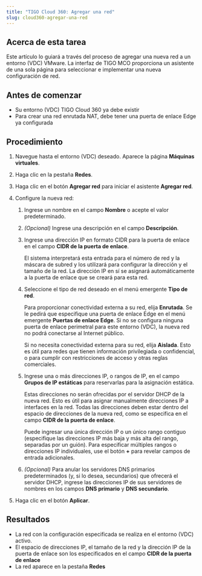 ```yaml
---
title: "TIGO Cloud 360: Agregar una red"
slug: cloud360-agregar-una-red
---
```


## Acerca de esta tarea

Este artículo lo guiará a través del proceso de agregar una nueva red a un entorno (VDC) VMware. La interfaz de TIGO MCO proporciona un asistente de una sola página para seleccionar e implementar una nueva configuración de red.

## Antes de comenzar

- Su entorno (VDC) TIGO Cloud 360 ya debe existir
- Para crear una red enrutada NAT, debe tener una puerta de enlace Edge ya configurada

## Procedimiento

1. Navegue hasta el entorno (VDC) deseado. Aparece la página **Máquinas virtuales**.

2. Haga clic en la pestaña **Redes**.

3. Haga clic en el botón **Agregar red** para iniciar el asistente **Agregar red**.

4. Configure la nueva red:

     1. Ingrese un nombre en el campo **Nombre** o acepte el valor predeterminado.

     2. *\(Opcional\)* Ingrese una descripción en el campo **Descripción**.

     3. Ingrese una dirección IP en formato CIDR para la puerta de enlace en el campo **CIDR de la puerta de enlace**.

         El sistema interpretará esta entrada para el número de red y la máscara de subred y los utilizará para configurar la dirección y el tamaño de la red. La dirección IP en sí se asignará automáticamente a la puerta de enlace que se creará para esta red.

     4. Seleccione el tipo de red deseado en el menú emergente **Tipo de red**.

         Para proporcionar conectividad externa a su red, elija **Enrutada**. Se le pedirá que especifique una puerta de enlace Edge en el menú emergente **Puertas de enlace Edge**. Si no se configura ninguna puerta de enlace perimetral para este entorno (VDC), la nueva red no podrá conectarse al Internet público.

         Si no necesita conectividad externa para su red, elija **Aislada**. Esto es útil para redes que tienen información privilegiada o confidencial, o para cumplir con restricciones de acceso y otras reglas comerciales.

     5. Ingrese una o más direcciones IP, o rangos de IP, en el campo **Grupos de IP estáticas** para reservarlas para la asignación estática.

         Estas direcciones no serán ofrecidas por el servidor DHCP de la nueva red. Esto es útil para asignar manualmente direcciones IP a interfaces en la red. Todas las direcciones deben estar dentro del espacio de direcciones de la nueva red, como se especifica en el campo **CIDR de la puerta de enlace**.

         Puede ingresar una única dirección IP o un único rango contiguo \(especifique las direcciones IP más baja y más alta del rango, separadas por un guión\). Para especificar múltiples rangos o direcciones IP individuales, use el botón **+** para revelar campos de entrada adicionales.

     6. *\(Opcional\)* Para anular los servidores DNS primarios predeterminados \(y, si lo desea, secundarios\) que ofrecerá el servidor DHCP, ingrese las direcciones IP de sus servidores de nombres en los campos **DNS primario** y **DNS secundario**.

5. Haga clic en el botón **Aplicar**.

## Resultados

- La red con la configuración especificada se realiza en el entorno (VDC) activo.
- El espacio de direcciones IP, el tamaño de la red y la dirección IP de la puerta de enlace son los especificados en el campo **CIDR de la puerta de enlace**
- La red aparece en la pestaña **Redes**
